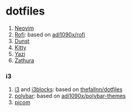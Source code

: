 # dotfiles

1. [Neovim](https://github.com/neovim/neovim)
2. [Rofi](https://github.com/davatorium/rofi): based on [adi1090x/rofi](https://github.com/adi1090x/rofi)
3. [Dunst](https://github.com/dunst-project/dunst)
4. [Kitty](https://github.com/kovidgoyal/kitty)
5. [Yazi](https://github.com/sxyazi/yazi)
6. [Zathura](https://github.com/pwmt/zathura)

### i3
1. [i3](https://github.com/i3/i3) and [i3blocks](https://github.com/vivien/i3blocks): based on [thefallnn/dotfiles](https://github.com/sourav2k/dotfiles)
2. [polybar](https://github.com/polybar/polybar): based on [adi1090x/polybar-themes](https://github.com/adi1090x/polybar-themes)
3. [picom](https://github.com/yshui/picom)
